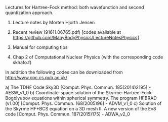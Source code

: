 Lectures for Hartree-Fock method: both wavefunction and second quantization approach.

1) Lecture notes by Morten Hjorth Jensen

2) Recent review (91611.06765.pdf)
[codes available at https://github.com/ManyBodyPhysics/LectureNotesPhysics]

3) Manual for computing tips 

4) Chap 2 of Computational Nuclear Physics (with the corresponding code skhafo.f)

In addition the following codes can be downloaded from http://www.cpc.cs.qub.ac.uk/

a) The TDHF Code Sky3D [Comput. Phys. Commun. 185(2014)2195] - AESW_v1_0
b) Coordinate-space solution of the Skyrme-Hartree-Fock-Bogolyubov equations within spherical symmetry. The program HFBRAD (v1.00)
[Comput. Phys. Commun. 168(2005)96] - ADVM_v1_0
c) Solution of the Skyrme HF+BCS equation on a 3D mesh II. A new version of the Ev8 code [Comput. Phys. Commun. 187(2015)175] - ADWA_v2_0
